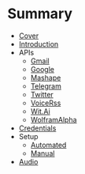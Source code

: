 # Summary

* [Cover](README.md)
* [Introduction](documentation/Introduction.md)
* APIs
   * [Gmail](documentation/Gmail.md)
   * [Google](documentation/Google.md)
   * [Mashape](documentation/Mashape.md)
   * [Telegram](documentation/Telegram.md)
   * [Twitter](documentation/Twitter.md)
   * [VoiceRss](documentation/VoiceRss.md)
   * [Wit.Ai](documentation/WitAi.md)
   * [WolframAlpha](documentation/WolframAlpha.md)
* [Credentials](documentation/Credentials.md)
* Setup
   * [Automated](documentation/Automated.md)
   * [Manual](Manual.md)
* [Audio](documentation/Audio.md)

